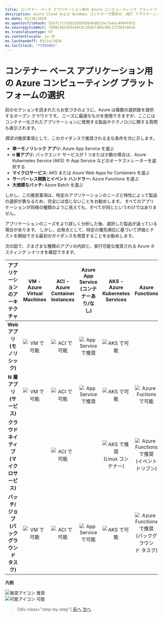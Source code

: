 ```yaml
---
title: コンテナー ベース アプリケーション用の Azure コンピューティング プラットフォームの選択
description: Azure Cloud および Windows コンテナーで既存の .NET アプリケーションを最新化する |コンテナー ベース アプリケーション用の Azure コンピューティング プラットフォームの選択
ms.date: 02/18/2020
ms.openlocfilehash: 52e7cf1c5dd3a5850564bdb33ac7a4ac4904f432
ms.sourcegitcommit: 7588136e355e10cbc2582f389c90c127363c02a5
ms.translationtype: HT
ms.contentlocale: ja-JP
ms.lasthandoff: 03/14/2020
ms.locfileid: "77503891"
---
```

# <a name="choosing-azure-compute-platforms-for-container-based-applications"></a>コンテナー ベース アプリケーション用の Azure コンピューティング プラットフォームの選択

前のセクションを読まれたらお気づきのように、Azure は複数の選択肢を提供するオープン クラウドです。 ニーズに最適なものを使用できますが、ここにはコンテナー化されたアプリケーションに使用する製品やテクノロジに関する質問も表示されます。

*既定の*推奨事項として、このガイダンスで推奨される主な条件を次に示します。

- **単一モノリシック アプリ:** Azure App Service を選ぶ
- **n 層アプリ:** バックエンド サービスが 1 つまたは少数の場合は、Azure Kubernetes Service (AKS) や App Service などのオーケストレーターを選択する
- **マイクロサービス:** AKS または Azure Web Apps for Containers を選ぶ
- **サーバーレス関数とイベント ハンドラー:** Azure Functions を選ぶ
- **大規模なバッチ:** Azure Batch を選ぶ

しかし、この推奨事項は、特定のアプリケーションのニーズと特性によって製品の選択が異なるため、完全には信じないことをお勧めします。 すべてのアプリケーションが同様の種類のように見えても、すべてが同じというわけではありません。

アプリケーションのニーズをより詳しく分析した後、選択した製品が違っている場合があります。 しかし、出発点として、特定の優先順位に基づいて評価とテストを開始できる最初のガイダンスを用意することをお勧めします。

次の図で、さまざまな種類のアプリの内訳と、実行可能な推奨される Azure ホスティング シナリオを確認できます。

| アプリケーションのアーキテクチャ | VM - Azure Virtual Machines | ACI - Azure Container Instances | Azure App Service (コンテナーあり/なし) | AKS - Azure Kubernetes Services | Azure Functions | Azure Batch |
|:------------------------:|:--:|:--:|:--:|:--:|:--:|:--:|
| **Web アプリ (モノリシック)**         | ![VM で可能](media/choosing-azure-compute-options-for-container-based-applications/possible.png) | ![ACI で可能](media/choosing-azure-compute-options-for-container-based-applications/possible.png) | ![App Service で推奨](media/choosing-azure-compute-options-for-container-based-applications/recommended.png) | ![AKS で可能](media/choosing-azure-compute-options-for-container-based-applications/possible.png) | | |
| **N 層アプリ (サービス)**        | ![VM で可能](media/choosing-azure-compute-options-for-container-based-applications/possible.png) | ![ACI で可能](media/choosing-azure-compute-options-for-container-based-applications/possible.png) | ![App Service で推奨](media/choosing-azure-compute-options-for-container-based-applications/recommended.png) | ![AKS で可能](media/choosing-azure-compute-options-for-container-based-applications/possible.png) | ![Azure Fuctions で可能](media/choosing-azure-compute-options-for-container-based-applications/possible.png) | |
| **クラウドネイティブ (マイクロサービス)**  | | ![ACI で可能](media/choosing-azure-compute-options-for-container-based-applications/possible.png) | | ![AKS で推奨](media/choosing-azure-compute-options-for-container-based-applications/recommended.png) <br/> (Linux&nbsp;コンテナー)| ![Azure Functions で推奨](media/choosing-azure-compute-options-for-container-based-applications/recommended.png) <br/> (イベントドリブン) | |
| **バッチ/ジョブ (バックグラウンド タスク)** | ![VM で可能](media/choosing-azure-compute-options-for-container-based-applications/possible.png) | ![ACI で可能](media/choosing-azure-compute-options-for-container-based-applications/possible.png) | ![App Service で可能](media/choosing-azure-compute-options-for-container-based-applications/possible.png) | ![AKS で可能](media/choosing-azure-compute-options-for-container-based-applications/possible.png) | ![Azure Functions で推奨](media/choosing-azure-compute-options-for-container-based-applications/recommended.png) <br/> (バックグラウンド&nbsp;タスク) | ![Azure Batch で推奨](media/choosing-azure-compute-options-for-container-based-applications/recommended.png) <br/> (大規模) |

**凡例**

![推奨アイコン](media/choosing-azure-compute-options-for-container-based-applications/recommended.png) 推奨 \
![可能アイコン](media/choosing-azure-compute-options-for-container-based-applications/possible.png) 可能

> [!div class="step-by-step"]
> [前へ](when-to-deploy-windows-containers-to-azure-container-service-kubernetes.md)
> [次へ](build-resilient-services-ready-for-the-cloud-embrace-transient-failures-in-the-cloud.md)
